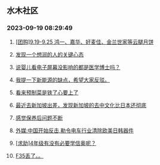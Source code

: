 ## 水木社区 
### 2023-09-19 08:29:49

1. [[团购]9.19-9.25 鸿一、嘉华、好麦佳、金兰世家等云腿月饼](https://www.mysmth.net/nForum/article/ADAgent_TG/1309417)

2. [发现一个想润的人的关键心态](https://www.mysmth.net/nForum/article/WorkLife/3392926)

3. [说婴儿看电子屏幕没影响的都是医学博士吗？](https://www.mysmth.net/nForum/article/FamilyLife/1766404647)

4. [我提一下新能源的缺点，希望大家反驳。](https://www.mysmth.net/nForum/article/GreenAuto/1370591)

5. [看来预制菜是铁了心要上了](https://www.mysmth.net/nForum/article/Food/1688595)

6. [最近去新加坡出差，发现新加坡的去中文化比日本还彻底](https://www.mysmth.net/nForum/article/Geography/558289)

7. [感觉保养后问题不断](https://www.mysmth.net/nForum/article/AutoWorld/1944679552)

8. [外媒:中国开始反击,勒令电车行业清除欧美日韩器件](https://www.mysmth.net/nForum/article/METech/458082)

9. [[求助]4年级有没有必要学信奥呢？](https://www.mysmth.net/nForum/article/ChildEducation/2280438)

10. [F35丢了。。](https://www.mysmth.net/nForum/article/Aero/410915)

